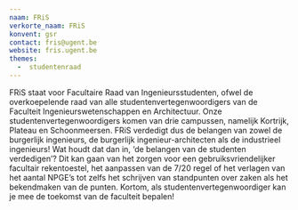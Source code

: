 ```yaml
---
naam: FRiS
verkorte_naam: FRiS
konvent: gsr
contact: fris@ugent.be
website: fris.ugent.be
themes:
  -  studentenraad
---
```

FRiS staat voor Facultaire Raad van Ingenieursstudenten, ofwel de overkoepelende raad van alle studentenvertegenwoordigers van de Faculteit Ingenieurswetenschappen en Architectuur. Onze studentenvertegenwoordigers komen van drie campussen, namelijk Kortrijk, Plateau en Schoonmeersen. FRiS verdedigt dus de belangen van zowel de burgerlijk ingenieurs, de burgerlijk ingenieur-architecten als de industrieel ingenieurs!
Wat houdt dat dan in, ‘de belangen van de studenten verdedigen’? Dit kan gaan van het zorgen voor een gebruiksvriendelijker facultair rekentoestel, het aanpassen van de 7/20 regel of het verlagen van het aantal NPGE’s tot zelfs het schrijven van standpunten over zaken als het bekendmaken van de punten. Kortom, als studentenvertegenwoordiger kan je mee de toekomst van de faculteit bepalen!
